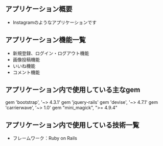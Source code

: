 ## アプリケーション概要
- Instagramのようなアプリケーションです
## アプリケーション機能一覧
- 新規登録、ログイン・ログアウト機能
- 画像投稿機能
- いいね機能
- コメント機能
## アプリケーション内で使用している主なgem
gem 'bootstrap', '~> 4.3.1'
gem 'jquery-rails'
gem 'devise', '~> 4.7.1'
gem 'carrierwave', '~> 1.0'
gem "mini_magick", ">= 4.9.4"

## アプリケーション内で使用している技術一覧
- フレームワーク：Ruby on Rails
